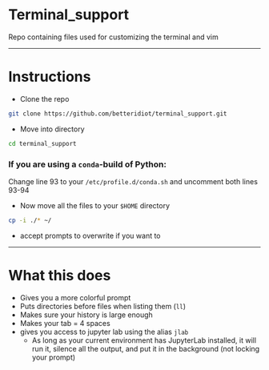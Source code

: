 # Terminal_support
Repo containing files used for customizing the terminal and vim

---
# Instructions

* Clone the repo
```bash
git clone https://github.com/betteridiot/terminal_support.git
```
* Move into directory
```bash
cd terminal_support
```
### If you are using a `conda`-build of Python:
Change line 93 to your `/etc/profile.d/conda.sh` and uncomment both lines 93-94

* Now move all the files to your `$HOME` directory
```bash
cp -i ./* ~/
```
 * accept prompts to overwrite if you want to

---
# What this does
* Gives you a more colorful prompt
* Puts directories before files when listing them (`ll`)
* Makes sure your history is large enough
* Makes your tab = 4 spaces
* gives you access to jupyter lab using the alias `jlab`
  * As long as your current environment has JupyterLab installed, it will run it, silence all the output, and put it in the background (not locking your prompt)
